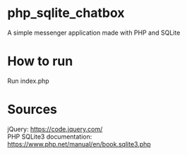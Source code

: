# php_sqlite_chatbox
A simple messenger application made with PHP and SQLite

# How to run
Run index.php

# Sources
jQuery: https://code.jquery.com/ <br/>
PHP SQLite3 documentation: https://www.php.net/manual/en/book.sqlite3.php
